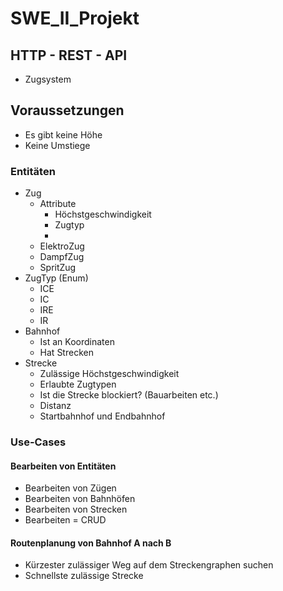 # SWE_II_Projekt
## HTTP - REST - API
- Zugsystem

## Voraussetzungen
- Es gibt keine Höhe
- Keine Umstiege

### Entitäten
- Zug
    - Attribute
        - Höchstgeschwindigkeit
        - Zugtyp
        - 
    - ElektroZug
    - DampfZug
    - SpritZug
- ZugTyp (Enum)
    - ICE
    - IC
    - IRE
    - IR
- Bahnhof
    - Ist an Koordinaten
    - Hat Strecken
- Strecke
    - Zulässige Höchstgeschwindigkeit
    - Erlaubte Zugtypen
    - Ist die Strecke blockiert? (Bauarbeiten etc.)
    - Distanz
    - Startbahnhof und Endbahnhof

### Use-Cases
#### Bearbeiten von Entitäten
- Bearbeiten von Zügen
- Bearbeiten von Bahnhöfen
- Bearbeiten von Strecken
- Bearbeiten = CRUD

#### Routenplanung von Bahnhof A nach B
- Kürzester zulässiger Weg auf dem Streckengraphen suchen
- Schnellste zulässige Strecke